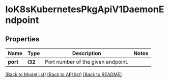 # IoK8sKubernetesPkgApiV1DaemonEndpoint

## Properties
Name | Type | Description | Notes
------------ | ------------- | ------------- | -------------
**port** | **i32** | Port number of the given endpoint. | 

[[Back to Model list]](../README.md#documentation-for-models) [[Back to API list]](../README.md#documentation-for-api-endpoints) [[Back to README]](../README.md)


